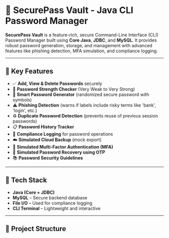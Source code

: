 
# 🔐 SecurePass Vault - Java CLI Password Manager

**SecurePass Vault** is a feature-rich, secure Command-Line Interface (CLI) Password Manager built using **Core Java**, **JDBC**, and **MySQL**. It provides robust password generation, storage, and management with advanced features like phishing detection, MFA simulation, and compliance logging.

---

## 🚀 Key Features

- ✅ **Add, View & Delete Passwords** securely
- 🔐 **Password Strength Checker** (Very Weak to Very Strong)
- 🧠 **Smart Password Generator** (randomized secure password with symbols)
- ⚠️ **Phishing Detection** (warns if labels include risky terms like 'bank', 'login', etc.)
- ♻️ **Duplicate Password Detection** (prevents reuse of previous session passwords)
- 📋 **Password History Tracker**
- 📜 **Compliance Logging** for password operations
- ☁️ **Simulated Cloud Backup** (mock export)
- 🔐 **Simulated Multi-Factor Authentication (MFA)**
- 🛟 **Simulated Password Recovery using OTP**
- 📚 **Password Security Guidelines**

---

## 🧱 Tech Stack

- **Java (Core + JDBC)**
- **MySQL** – Secure backend database
- **File I/O** – Used for compliance logging
- **CLI Terminal** – Lightweight and interactive

---

## 📁 Project Structure

